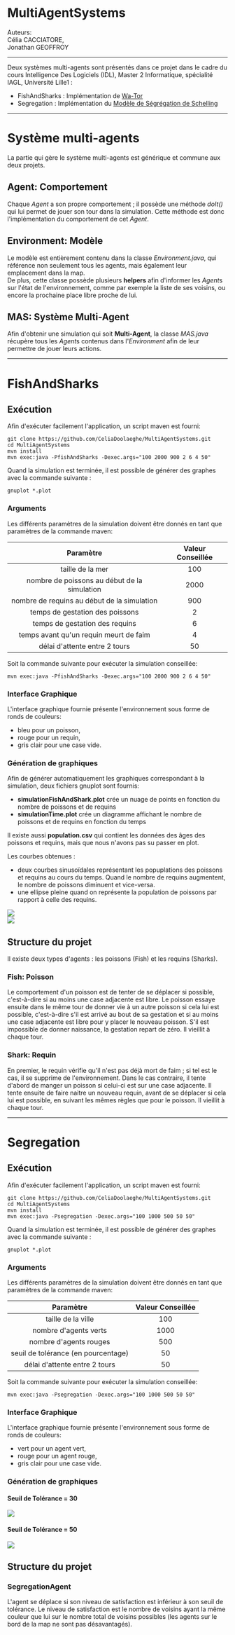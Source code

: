 MultiAgentSystems
============
Auteurs:  
Célia CACCIATORE,  
Jonathan GEOFFROY

------------------------------------
Deux systèmes multi-agents sont présentés dans ce projet dans le cadre du cours Intelligence Des Logiciels (IDL), Master 2 Informatique, spécialité IAGL, Université Lille1 :
* FishAndSharks : Implémentation de [Wa-Tor](https://en.wikipedia.org/wiki/Wa-Tor) 
* Segregation : Implémentation du [Modèle de Ségrégation de Schelling](http://www.gemass.fr/dphan/complexe/schellingfr.html)

------------------------------------
# Système multi-agents #

La partie qui gère le système multi-agents est générique et commune aux deux projets.

## Agent: Comportement ##
Chaque *Agent* a son propre comportement ; il possède une méthode *doIt()* qui lui permet de jouer son tour dans la simulation. Cette méthode est donc l'implémentation du comportement de cet *Agent*.

## Environment: Modèle ##
Le modèle est entièrement contenu dans la classe *Environment.java*, qui référence non seulement tous les agents, mais également leur emplacement dans la map.  
De plus, cette classe possède plusieurs **helpers** afin d'informer les *Agent*s sur l'état de l'environnement, comme par exemple la liste de ses voisins, ou encore la prochaine place libre proche de lui.

## MAS: Système Multi-Agent ##
Afin d'obtenir une simulation qui soit **Multi-Agent**, la classe *MAS.java* récupère tous les *Agent*s contenus dans l'*Environment* afin de leur permettre de jouer leurs actions.  

------------------------------------
# FishAndSharks #

## Exécution ##
Afin d'exécuter facilement l'application, un script maven est fourni:

    git clone https://github.com/CeliaDoolaeghe/MultiAgentSystems.git
    cd MultiAgentSystems
    mvn install
    mvn exec:java -PfishAndSharks -Dexec.args="100 2000 900 2 6 4 50"
    
Quand la simulation est terminée, il est possible de générer des graphes avec la commande suivante :
    
    gnuplot *.plot
  
### Arguments ###
Les différents paramètres de la simulation doivent être donnés en tant que paramètres de la commande maven:

|                   Paramètre                  | Valeur Conseillée |
|:--------------------------------------------:|:-----------------:|
| taille de la mer                             | 100               |
| nombre de poissons au début de la simulation | 2000              |
| nombre de requins au début de la simulation  | 900               |
| temps de gestation des poissons              | 2                 |
| temps de gestation des requins               | 6                 |
| temps avant qu'un requin meurt de faim       | 4                 |
| délai d'attente entre 2 tours                | 50                |

Soit la commande suivante pour exécuter la simulation conseillée:

    mvn exec:java -PfishAndSharks -Dexec.args="100 2000 900 2 6 4 50"
  
### Interface Graphique  ###
L'interface graphique fournie présente l'environnement sous forme de ronds de couleurs:

 * bleu pour un poisson,
 * rouge pour un requin,
 * gris clair pour une case vide.
  
### Génération de graphiques ###
Afin de générer automatiquement les graphiques correspondant à la simulation, deux fichiers gnuplot sont fournis:

 * **simulationFishAndShark.plot** crée un nuage de points en fonction du nombre de poissons et de requins 
 * **simulationTime.plot** crée un diagramme affichant le nombre de poissons et de requins en fonction du temps

Il existe aussi **population.csv** qui contient les données des âges des poissons et requins, mais que nous n'avons pas su passer en plot.

Les courbes obtenues :
 * deux courbes sinusoïdales représentant les popuplations des poissons et requins au cours du temps. Quand le nombre de requins augmentent, le nombre de poissons diminuent et vice-versa.
 * une ellipse pleine quand on représente la population de poissons par rapport à celle des requins.

 ![](doc/simulationTime.png)  
 ![](doc/fishAndSharks.png)

## Structure du projet ##

Il existe deux types d'agents : les poissons (Fish) et les requins (Sharks).

### Fish: Poisson ###
Le comportement d'un poisson est de tenter de se déplacer si possible, c'est-à-dire si au moins une case adjacente est libre. Le poisson essaye ensuite dans le même tour de donner vie à un autre poisson si cela lui est possible, c'est-à-dire s'il est arrivé au bout de sa gestation et si au moins une case adjacente est libre pour y placer le nouveau poisson. S'il est impossible de donner naissance, la gestation repart de zéro. Il vieillit à chaque tour.

### Shark: Requin ###
En premier, le requin vérifie qu'il n'est pas déjà mort de faim ; si tel est le cas, il se supprime de l'environnement. Dans le cas contraire, il tente d'abord de manger un poisson si celui-ci est sur une case adjacente. Il tente ensuite de faire naitre un nouveau requin, avant de se déplacer si cela lui est possible, en suivant les mêmes règles que pour le poisson. Il vieillit à chaque tour.

------------------------------------
# Segregation #

## Exécution ##
Afin d'exécuter facilement l'application, un script maven est fourni:

    git clone https://github.com/CeliaDoolaeghe/MultiAgentSystems.git
    cd MultiAgentSystems
    mvn install
    mvn exec:java -Psegregation -Dexec.args="100 1000 500 50 50"
    
Quand la simulation est terminée, il est possible de générer des graphes avec la commande suivante :
    
    gnuplot *.plot
  
### Arguments ###
Les différents paramètres de la simulation doivent être donnés en tant que paramètres de la commande maven:

|                   Paramètre                  | Valeur Conseillée |
|:--------------------------------------------:|:-----------------:|
| taille de la ville                           | 100               |
| nombre d'agents verts                        | 1000              |
| nombre d'agents rouges                       | 500               |
| seuil de tolérance (en pourcentage)          | 50                |
| délai d'attente entre 2 tours                | 50                |

Soit la commande suivante pour exécuter la simulation conseillée:

    mvn exec:java -Psegregation -Dexec.args="100 1000 500 50 50"
  
### Interface Graphique  ###
L'interface graphique fournie présente l'environnement sous forme de ronds de couleurs:

 * vert pour un agent vert,
 * rouge pour un agent rouge,
 * gris clair pour une case vide.
  
### Génération de graphiques ###

#### Seuil de Tolérance = 30

![](doc/simulationSatisfaction_30.png)  

#### Seuil de Tolérance = 50

![](doc/simulationTime_50.png)  

## Structure du projet ##

### SegregationAgent ###
L'agent se déplace si son niveau de satisfaction est inférieur à son seuil de tolérance. Le niveau de satisfaction est le nombre de voisins ayant la même couleur que lui sur le nombre total de voisins possibles (les agents sur le bord de la map ne sont pas désavantagés).
